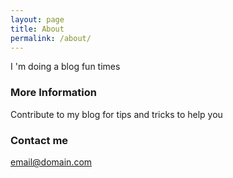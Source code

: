 ```yaml
---
layout: page
title: About
permalink: /about/
---
```


I 'm doing a blog fun times

### More Information

Contribute to my blog for tips and tricks to help you

### Contact me

[email@domain.com](mailto:email@domain.com)
